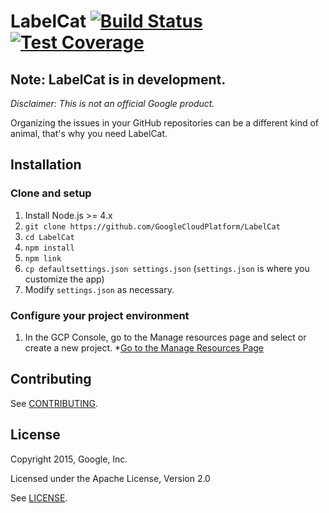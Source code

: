 # LabelCat [![Build Status](https://travis-ci.org/GoogleCloudPlatform/LabelCat.svg)](https://travis-ci.org/GoogleCloudPlatform/LabelCat) [![Test Coverage](https://coveralls.io/repos/GoogleCloudPlatform/LabelCat/badge.svg?branch=master&service=github)](https://coveralls.io/github/GoogleCloudPlatform/LabelCat?branch=master)

## Note: LabelCat is in development.

_Disclaimer: This is not an official Google product._

Organizing the issues in your GitHub repositories can be a different kind of
animal, that's why you need LabelCat.

## Installation

### Clone and setup

1. Install Node.js >= 4.x
1. `git clone https://github.com/GoogleCloudPlatform/LabelCat`
1. `cd LabelCat`
1. `npm install`
1. `npm link`
1. `cp defaultsettings.json settings.json` (`settings.json` is where you customize the app)
1. Modify `settings.json` as necessary.

### Configure your project environment

1. In the GCP Console, go to the Manage resources page and select or create a new project.
  *[Go to the Manage Resources Page](https://console.cloud.google.com/cloud-resource-manager?_ga=2.144772156.-906058837.1536100239)
  
## Contributing

See [CONTRIBUTING][3].

## License

Copyright 2015, Google, Inc.

Licensed under the Apache License, Version 2.0

See [LICENSE][4].

[1]: https://github.com/jmdobry
[2]: https://cloud.google.com/sdk/
[3]: https://github.com/GoogleCloudPlatform/LabelCat/blob/master/CONTRIBUTING.md
[4]: https://github.com/GoogleCloudPlatform/LabelCat/blob/master/LICENSE
